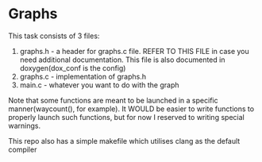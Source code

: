 # Graphs

This task consists of 3 files:

1. graphs.h - a header for graphs.c file. REFER TO THIS FILE in case you need additional documentation. This file is also documented in doxygen(dox_conf is the config)
2. graphs.c - implementation of graphs.h
3. main.c - whatever you want to do with the graph

Note that some functions are meant to be launched in a specific manner(waycount(), for example). It WOULD be easier to write functions to properly launch such functions, but for now I reserved to writing special warnings.

This repo also has a simple makefile which utilises clang as the default compiler